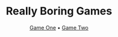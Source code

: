 <h1 align="center">
  <br>
Really Boring Games
  <br>
</h1>

<p align="center">
  <a href="https://red-spring-studio.github.io/game-one/" target="_blank">Game One</a> •
  <a href="https://red-spring-studio.github.io/game-two/">Game Two</a>
  
</p>
